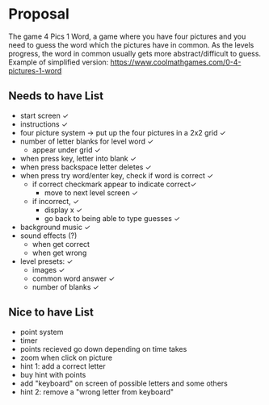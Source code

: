 # Proposal

The game 4 Pics 1 Word, a game where you have four pictures and you need to guess the word which the pictures have in common.  As the levels progress, the word in common usually gets more abstract/difficult to guess.
Example of simplified version: https://www.coolmathgames.com/0-4-pictures-1-word

## Needs to have List

- start screen ✓
- instructions ✓
- four picture system -> put up the four pictures in a 2x2 grid ✓
- number of letter blanks for level word ✓
    - appear under grid ✓
- when press key, letter into blank ✓
- when press backspace letter deletes ✓
- when press try word/enter key, check if word is correct ✓
    - if correct checkmark appear to indicate correct✓
        - move to next level screen ✓
    - if incorrect, ✓
        - display x ✓
        - go back to being able to type guesses ✓
- background music ✓
- sound effects (?)
    - when get correct
    - when get wrong
- level presets: ✓
    - images ✓
    - common word answer ✓
    - number of blanks ✓

## Nice to have List

- point system
- timer
- points recieved go down depending on time takes
- zoom when click on picture
- hint 1: add a correct letter
- buy hint with points
- add "keyboard" on screen of possible letters and some others
- hint 2: remove a "wrong letter from keyboard"
